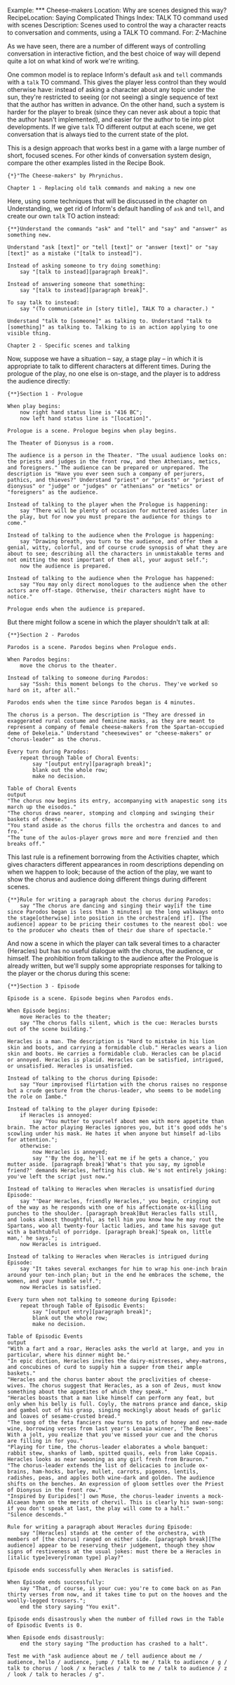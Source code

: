 Example: *** Cheese-makers
Location: Why are scenes designed this way?
RecipeLocation: Saying Complicated Things
Index: TALK TO command used with scenes
Description: Scenes used to control the way a character reacts to conversation and comments, using a TALK TO command.
For: Z-Machine

  
As we have seen, there are a number of different ways of controlling conversation in interactive fiction, and the best choice of way will depend quite a lot on what kind of work we're writing.

  
One common model is to replace Inform's default ``ask`` and ``tell`` commands with a ``talk`` TO command. This gives the player less control than they would otherwise have: instead of asking a character about any topic under the sun, they're restricted to seeing (or not seeing) a single sequence of text that the author has written in advance. On the other hand, such a system is harder for the player to break (since they can never ask about a topic that the author hasn't implemented), and easier for the author to tie into plot developments. If we give ``talk`` TO different output at each scene, we get conversation that is always tied to the current state of the plot.

  
This is a design approach that works best in a game with a large number of short, focused scenes. For other kinds of conversation system design, compare the other examples listed in the Recipe Book.

  

``` inform7
{*}"The Cheese-makers" by Phrynichus.

Chapter 1 - Replacing old talk commands and making a new one
```

  
Here, using some techniques that will be discussed in the chapter on Understanding, we get rid of Inform's default handling of ``ask`` and ``tell``, and create our own ``talk`` TO action instead:

  

``` inform7
{**}Understand the commands "ask" and "tell" and "say" and "answer" as something new.

Understand "ask [text]" or "tell [text]" or "answer [text]" or "say [text]" as a mistake ("[talk to instead]").

Instead of asking someone to try doing something:
	say "[talk to instead][paragraph break]".

Instead of answering someone that something:
	say "[talk to instead][paragraph break]".

To say talk to instead:
	say "(To communicate in [story title], TALK TO a character.) "

Understand "talk to [someone]" as talking to. Understand "talk to [something]" as talking to. Talking to is an action applying to one visible thing.

Chapter 2 - Specific scenes and talking
```

  
Now, suppose we have a situation – say, a stage play – in which it is appropriate to talk to different characters at different times. During the prologue of the play, no one else is on-stage, and the player is to address the audience directly:

  

``` inform7
{**}Section 1 - Prologue

When play begins:
	now right hand status line is "416 BC";
	now left hand status line is "[location]".

Prologue is a scene. Prologue begins when play begins.

The Theater of Dionysus is a room.

The audience is a person in the Theater. "The usual audience looks on: the priests and judges in the front row, and then Athenians, metics, and foreigners." The audience can be prepared or unprepared. The description is "Have you ever seen such a company of perjurers, pathics, and thieves?" Understand "priest" or "priests" or "priest of dionysus" or "judge" or "judges" or "athenians" or "metics" or "foreigners" as the audience.

Instead of talking to the player when the Prologue is happening:
	say "There will be plenty of occasion for muttered asides later in the play, but for now you must prepare the audience for things to come."

Instead of talking to the audience when the Prologue is happening:
	say "Drawing breath, you turn to the audience, and offer them a genial, witty, colorful, and of course crude synopsis of what they are about to see; describing all the characters in unmistakable terms and not omitting the most important of them all, your august self.";
	now the audience is prepared.

Instead of talking to the audience when the Prologue has happened:
	say "You may only direct monologues to the audience when the other actors are off-stage. Otherwise, their characters might have to notice."

Prologue ends when the audience is prepared.
```

  
But there might follow a scene in which the player shouldn't talk at all:

  

``` inform7
{**}Section 2 - Parodos

Parodos is a scene. Parodos begins when Prologue ends.

When Parodos begins:
	move the chorus to the theater.

Instead of talking to someone during Parodos:
	say "Sssh: this moment belongs to the chorus. They've worked so hard on it, after all."

Parodos ends when the time since Parodos began is 4 minutes.

The chorus is a person. The description is "They are dressed in exaggerated rural costume and feminine masks, as they are meant to represent a company of female cheese-makers from the Spartan-occupied deme of Dekeleia." Understand "cheesewives" or "cheese-makers" or "chorus-leader" as the chorus.

Every turn during Parodos:
	repeat through Table of Choral Events:
		say "[output entry][paragraph break]";
		blank out the whole row;
		make no decision.

Table of Choral Events
output
"The chorus now begins its entry, accompanying with anapestic song its march up the eisodos."
"The chorus draws nearer, stomping and clomping and swinging their baskets of cheese."
"You stand aside as the chorus fills the orchestra and dances to and fro."
"The tune of the aulos-player grows more and more frenzied and then breaks off."
```

  
This last rule is a refinement borrowing from the Activities chapter, which gives characters different appearances in room descriptions depending on when we happen to look; because of the action of the play, we want to show the chorus and audience doing different things during different scenes.

  

``` inform7
{**}Rule for writing a paragraph about the chorus during Parodos:
	say "The chorus are dancing and singing their way[if the time since Parodos began is less than 3 minutes] up the long walkways onto the stage[otherwise] into position in the orchestra[end if]. [The audience] appear to be pricing their costumes to the nearest obol: woe to the producer who cheats them of their due share of spectacle."
```

  
And now a scene in which the player can talk several times to a character (Heracles) but has no useful dialogue with the chorus, the audience, or himself. The prohibition from talking to the audience after the Prologue is already written, but we'll supply some appropriate responses for talking to the player or the chorus during this scene:

  

``` inform7
{**}Section 3 - Episode

Episode is a scene. Episode begins when Parodos ends.

When Episode begins:
	move Heracles to the theater;
	say "The chorus falls silent, which is the cue: Heracles bursts out of the scene building."

Heracles is a man. The description is "Hard to mistake in his lion skin and boots, and carrying a formidable club." Heracles wears a lion skin and boots. He carries a formidable club. Heracles can be placid or annoyed. Heracles is placid. Heracles can be satisfied, intrigued, or unsatisfied. Heracles is unsatisfied.

Instead of talking to the chorus during Episode:
	say "Your improvised flirtation with the chorus raises no response but a crude gesture from the chorus-leader, who seems to be modeling the role on Iambe."

Instead of talking to the player during Episode:
	if Heracles is annoyed:
		say "You mutter to yourself about men with more appetite than brain. The actor playing Heracles ignores you, but it's good odds he's scowling under his mask. He hates it when anyone but himself ad-libs for attention.";
	otherwise:
		now Heracles is annoyed;
		say "'By the dog, he'll eat me if he gets a chance,' you mutter aside. [paragraph break]'What's that you say, my ignoble friend?' demands Heracles, hefting his club. He's not entirely joking: you've left the script just now."

Instead of talking to Heracles when Heracles is unsatisfied during Episode:
	say "'Dear Heracles, friendly Heracles,' you begin, cringing out of the way as he responds with one of his affectionate ox-killing punches to the shoulder. [paragraph break]But Heracles falls still, and looks almost thoughtful, as tell him you know how he may rout the Spartans, woo all twenty-four lactic ladies, and tame his savage gut with a bathtubful of porridge. [paragraph break]'Speak on, little man,' he says.";
	now Heracles is intrigued.

Instead of talking to Heracles when Heracles is intrigued during Episode:
	say "It takes several exchanges for him to wrap his one-inch brain around your ten-inch plan; but in the end he embraces the scheme, the women, and your humble self.";
	now Heracles is satisfied.

Every turn when not talking to someone during Episode:
	repeat through Table of Episodic Events:
		say "[output entry][paragraph break]";
		blank out the whole row;
		make no decision.

Table of Episodic Events
output
"With a fart and a roar, Heracles asks the world at large, and you in particular, where his dinner might be."
"In epic diction, Heracles invites the dairy-mistresses, whey-matrons, and concubines of curd to supply him a supper from their ample baskets."
"Heracles and the chorus banter about the proclivities of cheese-wives. The chorus suggest that Heracles, as a son of Zeus, must know something about the appetites of which they speak."
"Heracles boasts that a man like himself can perform any feat, but only when his belly is full. Coyly, the matrons prance and dance, skip and gambol out of his grasp, singing mockingly about heads of garlic and loaves of sesame-crusted bread."
"The song of the feta fanciers now turns to pots of honey and new-made wine, borrowing verses from last year's Lenaia winner, 'The Bees'. With a jolt, you realize that you've missed your cue and the chorus are filling in for you."
"Playing for time, the chorus-leader elaborates a whole banquet: rabbit stew, shanks of lamb, spitted quails, eels from lake Copais. Heracles looks as near swooning as any girl fresh from Brauron."
"The chorus-leader extends the list of delicacies to include ox-brains, ham-hocks, barley, mullet, carrots, pigeons, lentils, radishes, peas, and apples both wine-dark and golden. The audience shifts on the benches. An expression of gloom settles over the Priest of Dionysus in the front row."
"Inspired by Euripides['] own Muse, the chorus-leader invents a mock-Alcaean hymn on the merits of chervil. This is clearly his swan-song: if you don't speak at last, the play will come to a halt."
"Silence descends."

Rule for writing a paragraph about Heracles during Episode:
	say "[Heracles] stands at the center of the orchestra, with members of [the chorus] ranged on either side. [paragraph break][The audience] appear to be reserving their judgement, though they show signs of restiveness at the usual jokes: must there be a Heracles in [italic type]every[roman type] play?"

Episode ends successfully when Heracles is satisfied.

When Episode ends successfully:
	say "That, of course, is your cue: you're to come back on as Pan thirty verses from now, and it takes time to put on the hooves and the woolly-legged trousers.";
	end the story saying "You exit".

Episode ends disastrously when the number of filled rows in the Table of Episodic Events is 0.

When Episode ends disastrously:
	end the story saying "The production has crashed to a halt".

Test me with "ask audience about me / tell audience about me / audience, hello / audience, jump / talk to me / talk to audience / g / talk to chorus / look / x heracles / talk to me / talk to audience / z / look / talk to heracles / g".
```

